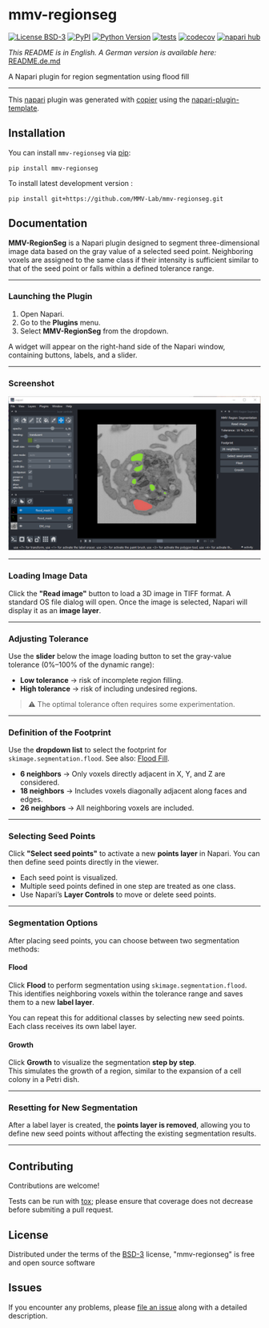 # mmv-regionseg

[![License BSD-3](https://img.shields.io/pypi/l/mmv-regionseg.svg?color=green)](https://github.com/MMV-Lab/mmv-regionseg/raw/main/LICENSE)
[![PyPI](https://img.shields.io/pypi/v/mmv-regionseg.svg?color=green)](https://pypi.org/project/mmv-regionseg)
[![Python Version](https://img.shields.io/pypi/pyversions/mmv-regionseg.svg?color=green)](https://python.org)
[![tests](https://github.com/MMV-Lab/MMV-RegionSeg/actions/workflows/test_and_deploy.yml/badge.svg)](https://github.com/MMV-Lab/MMV-RegionSeg/actions/workflows/test_and_deploy.yml)
[![codecov](https://codecov.io/gh/MMV-Lab/mmv-regionseg/branch/main/graph/badge.svg)](https://codecov.io/gh/MMV-Lab/mmv-regionseg)
[![napari hub](https://img.shields.io/endpoint?url=https://api.napari-hub.org/shields/mmv-regionseg)](https://napari-hub.org/plugins/mmv-regionseg)

*This README is in English. A German version is available here:* [README.de.md](README.de.md)

A Napari plugin for region segmentation using flood fill

----------------------------------

This [napari] plugin was generated with [copier] using the [napari-plugin-template].

<!--
Don't miss the full getting started guide to set up your new package:
https://github.com/napari/napari-plugin-template#getting-started

and review the napari docs for plugin developers:
https://napari.org/stable/plugins/index.html
-->

## Installation

You can install `mmv-regionseg` via [pip]:

    pip install mmv-regionseg

To install latest development version :

    pip install git+https://github.com/MMV-Lab/mmv-regionseg.git

## Documentation

**MMV-RegionSeg** is a Napari plugin designed to segment three-dimensional image data based on the gray value of a selected seed point. Neighboring voxels are assigned to the same class if their intensity is sufficient similar to that of the seed point or falls within a defined tolerance range.

---

### Launching the Plugin

1. Open Napari.
2. Go to the **Plugins** menu.
3. Select **MMV-RegionSeg** from the dropdown.

A widget will appear on the right-hand side of the Napari window, containing buttons, labels, and a slider.

---

### Screenshot

![MMV-RegionSeg Plugin Screenshot](https://raw.githubusercontent.com/MMV-Lab/MMV-RegionSeg/main/docs/images/plugin_screenshot1.png)

---

### Loading Image Data

Click the **"Read image"** button to load a 3D image in TIFF format. A standard OS file dialog will open. Once the image is selected, Napari will display it as an **image layer**.

---

### Adjusting Tolerance

Use the **slider** below the image loading button to set the gray-value tolerance (0%–100% of the dynamic range):

- **Low tolerance** → risk of incomplete region filling.
- **High tolerance** → risk of including undesired regions.

> ⚠️ The optimal tolerance often requires some experimentation.

---

### Definition of the Footprint

Use the **dropdown list** to select the footprint for `skimage.segmentation.flood`.
See also: [Flood Fill].

- **6 neighbors** → Only voxels directly adjacent in X, Y, and Z are considered.
- **18 neighbors** → Includes voxels diagonally adjacent along faces and edges.
- **26 neighbors** → All neighboring voxels are included.

---

### Selecting Seed Points

Click **"Select seed points"** to activate a new **points layer** in Napari. You can then define seed points directly in the viewer.

- Each seed point is visualized.
- Multiple seed points defined in one step are treated as one class.
- Use Napari’s **Layer Controls** to move or delete seed points.

---

### Segmentation Options

After placing seed points, you can choose between two segmentation methods:

#### Flood

Click **Flood** to perform segmentation using `skimage.segmentation.flood`.
This identifies neighboring voxels within the tolerance range and saves them to a new **label layer**.

You can repeat this for additional classes by selecting new seed points. Each class receives its own label layer.

#### Growth

Click **Growth** to visualize the segmentation **step by step**.  
This simulates the growth of a region, similar to the expansion of a cell colony in a Petri dish.

---

### Resetting for New Segmentation

After a label layer is created, the **points layer is removed**, allowing you to define new seed points without affecting the existing segmentation results.

---

## Contributing

Contributions are welcome!

Tests can be run with [tox]; please ensure that coverage does not decrease before submiting a pull request.

## License

Distributed under the terms of the [BSD-3] license,
"mmv-regionseg" is free and open source software

## Issues

If you encounter any problems, please [file an issue] along with a detailed description.

[napari]: https://github.com/napari/napari
[copier]: https://copier.readthedocs.io/en/stable/
[@napari]: https://github.com/napari
[MIT]: http://opensource.org/licenses/MIT
[BSD-3]: http://opensource.org/licenses/BSD-3-Clause
[GNU GPL v3.0]: http://www.gnu.org/licenses/gpl-3.0.txt
[GNU LGPL v3.0]: http://www.gnu.org/licenses/lgpl-3.0.txt
[Apache Software License 2.0]: http://www.apache.org/licenses/LICENSE-2.0
[Mozilla Public License 2.0]: https://www.mozilla.org/media/MPL/2.0/index.txt
[napari-plugin-template]: https://github.com/napari/napari-plugin-template

[file an issue]: https://github.com/MMV-Lab/mmv-regionseg/issues

[napari]: https://github.com/napari/napari
[tox]: https://tox.readthedocs.io/en/latest/
[pip]: https://pypi.org/project/pip/
[PyPI]: https://pypi.org/
[Flood Fill]: https://scikit-image.org/docs/0.25.x/auto_examples/segmentation/plot_floodfill
